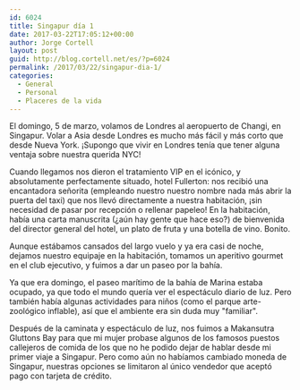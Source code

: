 ```yaml
---
id: 6024
title: Singapur día 1
date: 2017-03-22T17:05:12+00:00
author: Jorge Cortell
layout: post
guid: http://blog.cortell.net/es/?p=6024
permalink: /2017/03/22/singapur-dia-1/
categories:
  - General
  - Personal
  - Placeres de la vida
---
```

El domingo, 5 de marzo, volamos de Londres al aeropuerto de Changi, en Singapur. Volar a Asia desde Londres es mucho más fácil y más corto que desde Nueva York. ¡Supongo que vivir en Londres tenía que tener alguna ventaja sobre nuestra querida NYC!

Cuando llegamos nos dieron el tratamiento VIP en el icónico, y absolutamente perfectamente situado, hotel Fullerton: nos recibió una encantadora señorita (empleando nuestro nuestro nombre nada más abrir la puerta del taxi) que nos llevó directamente a nuestra habitación, ¡sin necesidad de pasar por recepción o rellenar papeleo! En la habitación, había una carta manuscrita (¿aún hay gente que hace eso?) de bienvenida del director general del hotel, un plato de fruta y una botella de vino. Bonito.

Aunque estábamos cansados ​​del largo vuelo y ya era casi de noche, dejamos nuestro equipaje en la habitación, tomamos un aperitivo gourmet en el club ejecutivo, y fuimos a dar un paseo por la bahía.

Ya que era domingo, el paseo marítimo de la bahía de Marina estaba ocupado, ya que todo el mundo quería ver el espectáculo diario de luz. Pero también había algunas actividades para niños (como el parque arte-zoológico inflable), así que el ambiente era sin duda muy "familiar".

Después de la caminata y espectáculo de luz, nos fuimos a Makansutra Gluttons Bay para que mi mujer probase algunos de los famosos puestos callejeros de comida de los que no he podido dejar de hablar desde mi primer viaje a Singapur. Pero como aún no habíamos cambiado moneda de Singapur, nuestras opciones se limitaron al único vendedor que aceptó pago con tarjeta de crédito.
